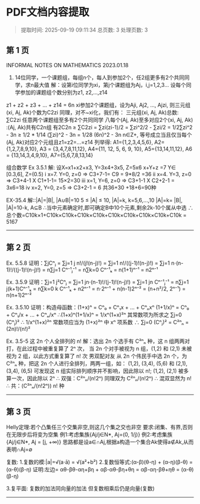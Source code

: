 # PDF文档内容提取
> 提取时间: 2025-09-19 09:11:34
> 总页数: 3
> 处理页数: 3

## 第 1 页

INFORMAL NOTES ON
MATHEMATICS
2023.01.18

1. 14位同学，一个课题组，每组n个，每人到参加2个，任2组更多有2个共同同学，求n最大值
解：设第i位同学为xi，第j个课题组为Aj，i,j=1,2,3...
设每个同学参加的课题组个数分别为z1, z2,...,z14

z1 + z2 + z3 + ... + z14 = 6n
xi参加2个课题组，设为Aji, Aj2, ..., Ajzi,
则三元组(xi, Aj, Ak)个数为C2zi
同理，对不~xi化，我们有：
三元组(xi, Aj, Ak)总数: ∑C2zi
任意两个课题组至多有2个共同同学
八每个(Aj, Ak)至多对应2个(xi, Aj, Ak)
:(Aj, Ak)共有C2n组
有2C2n ≥ ∑C2zi = ∑zi(zi-1)/2 = ∑zi^2/2 - ∑zi/2
= 1/2∑zi^2 - 3n
≥ 1/2 * 1/14 (∑zi)^2 - 3n
= 1/28 (6n)^2 - 3n
n∈Z+, 等号成立当且仅当每个(Aj, Ak)对应2个元组且z1=z2=...=z14
列举得: A1={1,2,3,4,5,6}, A2={1,2,7,8,9,10},
A3 = {3,4,7,8,11,12}, A4={11, 12, 5, 6, 9, 10}, A5={13,14,11,12},
A6 = {13,14,3,4,9,10}, A7={5,6,7,8,13,14}

组合数学
Ex 3.5.1
解: 设X=x1+x2+x3, Y=3x4+3x5, Z=5x6 x+Y+z =7
Y∈ [0.3,6], Z=(0.5)
i x=7. Y=0, z=0 => C3+7-1= C9 = 9*8/2 =36
ii x=4. Y=3, z=0 => C3+4-1 X C1+1-1= 15×2=30
iii x=1, Y=6, z=0 => C3+1-1 X C2+2-1 = 3x6=18
iv x=2, Y=0, z=5 => C3+2-1 = 6
共36+30 +18+6=90种

EX-35.4
解::|A|=|B|, |A∪B|=10
5 ≤ |A| ≤ 10, |A|=k, k=5,6,...,10
|A|=k= |B|, |A|=10-k, A⊆B
∴当中元素确定时,即可确定B中10个元素,剩余2k-10个属从中选
∴总个数=C10k×1+C10k×C10k+C10k×C10k+C10k×C10k+C10k×C10k+C10k
= 5167

---

## 第 2 页

Ex. 5.5.8
证明：∑jCⁿⱼ = ∑j=1 j n!/(j!(n-j)!) = ∑j=1 n!/((j-1)!(n-j)!)
= ∑j=1 n⋅(n-1)!/((j-1)!(n-j)!) = n∑j=1 Cⁿ⁻¹ⱼ⁻¹
= n∑k=0 Cⁿ⁻¹ₖ
= n(1+1)ⁿ⁻¹
= n2ⁿ⁻¹

Ex. 3.5.9
证明：∑j=1 j²Cⁿⱼ = ∑j=1 jn⋅(n-1)!/(j-1)!(n-j)!) = ∑j=1 jn Cⁿ⁻¹ⱼ⁻¹
= n∑j=1 j(k+1)Cⁿ⁻¹ₖ
= n∑k=0 k Cⁿ⁻¹ₖ + n2ⁿ⁻¹
= n⋅2ⁿ⁻¹ + n(n-1)2ⁿ⁻²
= (n+n²/2, 2ⁿ⁻¹)
= n(n+1)2ⁿ⁻²

Ex. 3.5.10
证明：构造母函数：(1+x)ⁿ = Cⁿ₀ + Cⁿ₁x + ... + Cⁿₙxⁿ
(1+1/x)ⁿ = Cⁿ₀ + Cⁿ₁/x + ... + Cⁿₙ/xⁿ
∴(1+x)ⁿ(1+1/x)ⁿ = 1/xⁿ(1+x)²ⁿ
其常数项为所求之 ∑j=0 (Cⁿⱼ)²
∴ 1/xⁿ(1+x)²ⁿ 常数项应当为 (1+x)²ⁿ 中 xⁿ 项系数
∴ ∑j=0 (Cⁿⱼ)² = C²ⁿₙ = (2n)!/(n!)²

Ex. 3.5-5
这 2n 个人全排列的 n!
解：选出 2n 个选手有 C²ⁿₙ 种，这 n 组两两对打，在此过程中被重复算了 2ⁿ 次，
当 2n 个对手被视为 n 组，(1,2) 和 (2,1) 未被视为 2 组，以此方式重复算了 n! 次
男双配对友
从 2n 个伟民手中选 2n 个，为 C²ⁿₙ 种，把这 2n 个人进行全排列，两两一组，如：
(1,2), (3,4), (5,6) 和 (2,1), (3,4), (6,5)
可发现这 n 组实际排列顺序并不影响，因此除以 n!; (1,2), (2,1) 被多算一次，因此除以 2ⁿ
∴ 双强：C²ⁿₙ/(n!2ⁿ) 同理双为 C²ⁿₙ/(n!2ⁿ)
∴ 混双显然为 n!
∴ 共：(C²ⁿₙ/(n!2ⁿ)) n! 种

---

## 第 3 页

Helly定理:若个凸集任三个交集非空,则这几个集之交也非空
要求:闭集、有界,否则在无限步后将变为空集
例1:考虑集族{Aj/j∈N*, Aj=(0, 1/j)}
例2:考虑集族{Aj/j∈N*, Aj = [j, +∞)}
思路都是设a∈∩Aj,根据a构造一个集合Ak使得a∉Ak,从而表明∩Aj=∅

复数:
1.复数的模:|a|=√(a⋅ā) = √(a²+b²)
2.复数恒等式:(α-β)(θ-η) + (α-η)(β-θ) = (α-θ)(β-η)
证明:左边= αθ-βθ-αη+βη + αβ-αθ-βη+θη
= αβ-αη-βθ+ηθ
= (α-θ)(β-η)

3.复平面:
复数的加法同向量的加法
但复数相乘后仍是向量(复数)

---


